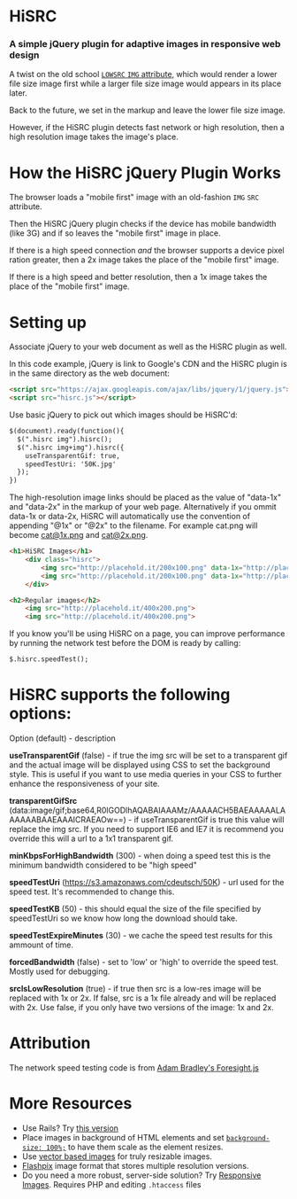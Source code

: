 HiSRC
=====

### A simple jQuery plugin for adaptive images in responsive web design

A twist on the old school [`LOWSRC` `IMG` attribute](http://www.w3.org/TR/html5/obsolete.html#attr-img-lowsrc), which would render a lower file size image first while a larger file size image would appears in its place later.

Back to the future, we set in the markup and leave the lower file size image.

However, if the HiSRC plugin detects fast network or high resolution, then a high resolution image takes the image's place.

How the HiSRC jQuery Plugin Works
=====

The browser loads a "mobile first" image with an old-fashion `IMG` `SRC` attribute.

Then the HiSRC jQuery plugin checks if the device has mobile bandwidth (like 3G) and if so leaves the "mobile first" image in place.

If there is a high speed connection *and* the browser supports a device pixel ration greater, then a 2x image takes the place of the "mobile first" image.

If there is a high speed and better resolution, then a 1x image takes the place of the "mobile first" image.

Setting up
=====

Associate jQuery to your web document as well as the HiSRC plugin as well.

In this code example, jQuery is link to Google's CDN and the HiSRC plugin is in the same directory as the web document:

```html
<script src="https://ajax.googleapis.com/ajax/libs/jquery/1/jquery.js"></script>
<script src="hisrc.js"></script>
```

Use basic jQuery to pick out which images should be HiSRC'd:

```html
$(document).ready(function(){
  $(".hisrc img").hisrc();
  $(".hisrc img+img").hisrc({
    useTransparentGif: true,
    speedTestUri: '50K.jpg'
  });
})
```

The high-resolution image links should be placed as the value of "data-1x" and "data-2x" in the markup of your web page. Alternatively if you ommit data-1x or data-2x, HiSRC will automatically use the convention of appending "@1x" or "@2x" to the filename. For example cat.png will become cat@1x.png and cat@2x.png.


```html
<h1>HiSRC Images</h1>
    <div class="hisrc">
        <img src="http://placehold.it/200x100.png" data-1x="http://placehold.it/400x200.png" data-2x="http://placehold.it/800x400.png">
        <img src="http://placehold.it/200x100.png" data-1x="http://placehold.it/400x200.png" data-2x="http://placehold.it/800x400.png">
    </div>

<h2>Regular images</h2>
    <img src="http://placehold.it/400x200.png">
    <img src="http://placehold.it/400x200.png">
```


If you know you'll be using HiSRC on a page, you can improve performance by running the network test before the DOM is ready by calling:

```html
$.hisrc.speedTest();
```

HiSRC supports the following options:
=====

Option (default) - description

__useTransparentGif__ (false) - if true the img src will be set to a transparent gif and the actual image will be displayed using CSS to set the background style. This is useful if you want to use media queries in your CSS to further enhance the responsiveness of your site.

__transparentGifSrc__ (data:image/gif;base64,R0lGODlhAQABAIAAAMz/AAAAACH5BAEAAAAALAAAAAABAAEAAAICRAEAOw==) - if useTransparentGif is true this value will replace the img src. If you need to support IE6 and IE7 it is recommend you override this will a url to a 1x1 transparent gif.

__minKbpsForHighBandwidth__ (300) - when doing a speed test this is the minimum bandwidth considered to be "high speed"

__speedTestUri__ (https://s3.amazonaws.com/cdeutsch/50K) - url used for the speed test. It's recommended to change this.

__speedTestKB__ (50) - this should equal the size of the file specified by speedTestUri so we know how long the download should take.

__speedTestExpireMinutes__ (30) - we cache the speed test results for this ammount of time.

__forcedBandwidth__ (false) - set to 'low' or 'high' to override the speed test. Mostly used for debugging.

__srcIsLowResolution__ (true) - if true then src is a low-res image will be replaced with 1x or 2x. If false, src is a 1x file already and will be replaced with 2x. Use false, if you only have two versions of the image: 1x and 2x.

Attribution
=====

The network speed testing code is from [Adam Bradley's Foresight.js](https://github.com/adamdbradley/foresight.js)


More Resources
=====

* Use Rails? Try [this version](https://github.com/haihappen/hisrc-rails)
* Place images in background of HTML elements and set [`background-size: 100%;`](http://caniuse.com/#search=background-size) to have them scale as the element resizes.
* Use [vector based images](http://caniuse.com/#search=svg) for truly resizable images.
* [Flashpix](http://en.wikipedia.org/wiki/FlashPix) image format that stores multiple resolution versions.
* Do you need a more robust, server-side solution? Try
[Responsive Images](https://github.com/filamentgroup/Responsive-Images). Requires PHP and editing `.htaccess` files

